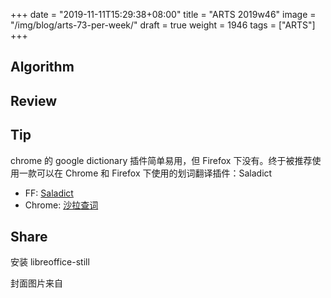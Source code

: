 +++
date = "2019-11-11T15:29:38+08:00"
title = "ARTS 2019w46"
image = "/img/blog/arts-73-per-week/"
draft = true
weight = 1946
tags = ["ARTS"]
+++


<!--more-->

## Algorithm

## Review

## Tip

chrome 的 google dictionary 插件简单易用，但 Firefox 下没有。终于被推荐使用一款可以在 Chrome 和 Firefox 下使用的划词翻译插件：Saladict

- FF: [Saladict](https://addons.mozilla.org/en-US/firefox/addon/ext-saladict/)
- Chrome: [沙拉查词](https://chrome.google.com/webstore/detail/%E6%B2%99%E6%8B%89%E6%9F%A5%E8%AF%8D-%E8%81%9A%E5%90%88%E8%AF%8D%E5%85%B8%E5%88%92%E8%AF%8D%E7%BF%BB%E8%AF%91/cdonnmffkdaoajfknoeeecmchibpmkmg)

## Share

安装 libreoffice-still

封面图片来自 []() <a href="h"><i class="fa fa-dribbble" aria-hidden="true"></i> </a>